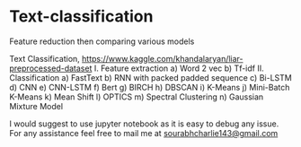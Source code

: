 # Text-classification
Feature reduction then comparing various models

Text Classification, https://www.kaggle.com/khandalaryan/liar-preprocessed-dataset
  I. Feature extraction
    a) Word 2 vec
    b) Tf-idf
  II. Classification
    a) FastText
    b) RNN with packed padded sequence
    c) Bi-LSTM
    d) CNN
    e) CNN-LSTM
    f) Bert
    g) BIRCH
    h) DBSCAN
    i) K-Means
    j) Mini-Batch K-Means
    k) Mean Shift
    l) OPTICS
    m) Spectral Clustering
    n) Gaussian Mixture Model
 

I would suggest to use jupyter notebook as it is easy to debug any issue. For any assistance feel free to mail me at sourabhcharlie143@gmail.com
